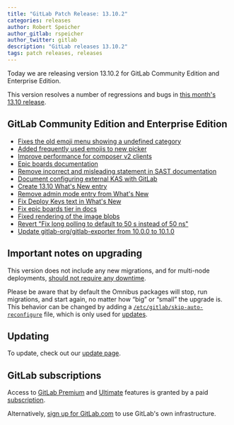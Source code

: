```yaml
---
title: "GitLab Patch Release: 13.10.2"
categories: releases
author: Robert Speicher
author_gitlab: rspeicher
author_twitter: gitlab
description: "GitLab releases 13.10.2"
tags: patch releases, releases
---
```


Today we are releasing version 13.10.2 for GitLab Community Edition and Enterprise Edition.

This version resolves a number of regressions and bugs in
[this month's 13.10 release](/releases/2021/03/22/gitlab-13-10-released/).

## GitLab Community Edition and Enterprise Edition

* [Fixes the old emoji menu showing a undefined category](https://gitlab.com/gitlab-org/gitlab/-/merge_requests/56860)
* [Added frequently used emojis to new picker](https://gitlab.com/gitlab-org/gitlab/-/merge_requests/56332)
* [Improve performance for composer v2 clients](https://gitlab.com/gitlab-org/gitlab/-/merge_requests/55169)
* [Epic boards documentation](https://gitlab.com/gitlab-org/gitlab/-/merge_requests/56725)
* [Remove incorrect and misleading statement in SAST documentation](https://gitlab.com/gitlab-org/gitlab/-/merge_requests/56965)
* [Document configuring external KAS with GitLab](https://gitlab.com/gitlab-org/gitlab/-/merge_requests/56972)
* [Create 13.10 What's New entry](https://gitlab.com/gitlab-org/gitlab/-/merge_requests/57119)
* [Remove admin mode entry from What's New](https://gitlab.com/gitlab-org/gitlab/-/merge_requests/57146)
* [Fix Deploy Keys text in What's New](https://gitlab.com/gitlab-org/gitlab/-/merge_requests/56971)
* [Fix epic boards tier in docs](https://gitlab.com/gitlab-org/gitlab/-/merge_requests/57404)
* [Fixed rendering of the image blobs](https://gitlab.com/gitlab-org/gitlab/-/merge_requests/57479)
* [Revert "Fix long polling to default to 50 s instead of 50 ns"](https://gitlab.com/gitlab-org/gitlab/-/merge_requests/57903)
* [Update gitlab-org/gitlab-exporter from 10.0.0 to 10.1.0](https://gitlab.com/gitlab-org/omnibus-gitlab/-/merge_requests/5123)

## Important notes on upgrading

This version does not include any new migrations, and for multi-node deployments, [should not require any downtime](https://docs.gitlab.com/ee/update/#upgrading-without-downtime).

Please be aware that by default the Omnibus packages will stop, run migrations,
and start again, no matter how “big” or “small” the upgrade is. This behavior
can be changed by adding a [`/etc/gitlab/skip-auto-reconfigure`](http://docs.gitlab.com/omnibus/update/README.html) file,
which is only used for [updates](https://docs.gitlab.com/omnibus/update/README.html).

## Updating

To update, check out our [update page](/update/).

## GitLab subscriptions

Access to [GitLab Premium](/pricing/premium/) and [Ultimate](/pricing/ultimate/) features is granted by a paid [subscription](/pricing/).

Alternatively, [sign up for GitLab.com](https://gitlab.com/users/sign_in)
to use GitLab's own infrastructure.
